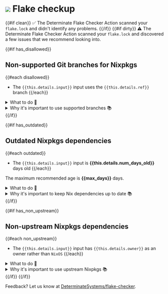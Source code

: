 # ![](https://avatars.githubusercontent.com/u/80991770?s=30) Flake checkup

{{#if clean}}
✅ The Determinate Flake Checker Action scanned your `flake.lock` and didn't identify any problems.
{{/if}}
{{#if dirty}}
⚠️ The Determinate Flake Checker Action scanned your `flake.lock` and discovered a few issues that we recommend looking into.

{{#if has_disallowed}}
## Non-supported Git branches for Nixpkgs

{{#each disallowed}}
* The `{{this.details.input}}` input uses the `{{this.details.ref}}` branch
{{/each}}

<details>
<summary>What to do 🧰</summary>
<p>Use one of these branches instead:</p>

{{{supported_ref_names}}}

<p>Here's an example:</p>

```nix
{
  inputs.nixpkgs.url = "github:NixOS/nixpkgs/nixpkgs-unstable";
}
```
</details>

<details>
<summary>Why it's important to use supported branches 📚</summary>
{{{supported_refs_explainer}}}
</details>
{{/if}}

{{#if has_outdated}}
## Outdated Nixpkgs dependencies

{{#each outdated}}
* The `{{this.details.input}}` input is **{{this.details.num_days_old}}** days old
{{/each}}

The maximum recommended age is **{{max_days}}** days.

<details>
<summary>What to do 🧰</summary>
<p>Use the <a href="https://github.com/determinateSystems/update-flake-lock"><code>update-flake-lock</code></a>
GitHub Action to automate updates:</p>

```yaml
steps:
  - name: Automatically update flake.lock
    uses: DeterminateSystems/update-flake-lock
    with:
      pr-title: "Update flake.lock"        # PR title
      pr-labels: [dependencies, automated] # PR labels
```
</details>

<details>
<summary>Why it's important to keep Nix dependencies up to date 📚</summary>
{{{ outdated_deps_explainer }}}
</details>
{{/if}}

{{#if has_non_upstream}}
## Non-upstream Nixpkgs dependencies

{{#each non_upstream}}
* The `{{this.details.input}}` input has `{{this.details.owner}}` as an owner rather than `NixOS`
{{/each}}

<details>
<summary>What to do 🧰</summary>
<p>Use a Nixpkgs dependency from the <a href="https://github.com/nixos"><code>NixOS</code></a> org. Here's an example:</p>

```nix
{
  inputs.nixpkgs.url = "github:NixOS/nixpkgs";
}
```

<p>If you need a customized version of Nixpkgs, we recommend that you use
<a href="https://nixos.wiki/wiki/Overlays">overlays</a> and
per-package <a href="https://ryantm.github.io/nixpkgs/using/overrides">overrides</a>.</p>
</details>

<details>
<summary>Why it's important to use upstream Nixpkgs 📚</summary>
{{{ upstream_nixpkgs_explainer }}}
</details>
{{/if}}
{{/if}}

<p>Feedback? Let us know at <a href="https://github.com/DeterminateSystems/flake-checker">DeterminateSystems/flake-checker</a>.</p>
